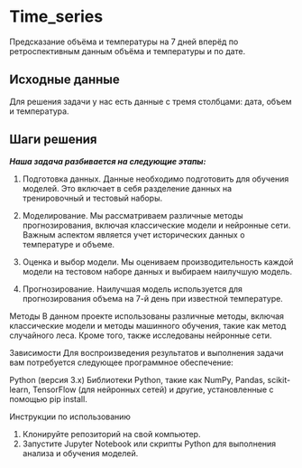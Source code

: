 # Time_series
Предсказание объёма и температуры на 7 дней вперёд по ретроспективным данным объёма и температуры и по дате.


<h2 class="markdown-body">Исходные данные</h2>
Для решения задачи у нас есть данные с тремя столбцами: дата, объем и температура.

<h2 class="markdown-body">Шаги решения</h2>
<p class="markdown-body"><strong><em>Наша задача разбивается на следующие этапы:</em></strong></p>

1. Подготовка данных. Данные необходимо подготовить для обучения моделей. Это включает в себя разделение данных на тренировочный и тестовый наборы.

2. Моделирование. Мы рассматриваем различные методы прогнозирования, включая классические модели и нейронные сети. Важным аспектом является учет исторических данных о температуре и объеме.

3. Оценка и выбор модели. Мы оцениваем производительность каждой модели на тестовом наборе данных и выбираем наилучшую модель.

4. Прогнозирование. Наилучшая модель используется для прогнозирования объема на 7-й день при известной температуре.

Методы
В данном проекте использованы различные методы, включая классические модели и методы машинного обучения, такие как метод случайного леса. Кроме того, также исследованы нейронные сети.

Зависимости
Для воспроизведения результатов и выполнения задачи вам потребуется следующее программное обеспечение:

Python (версия 3.x)
Библиотеки Python, такие как NumPy, Pandas, scikit-learn, TensorFlow (для нейронных сетей) и другие, установленные с помощью pip install.

Инструкции по использованию
1. Клонируйте репозиторий на свой компьютер.
2. Запустите Jupyter Notebook или скрипты Python для выполнения анализа и обучения моделей.
